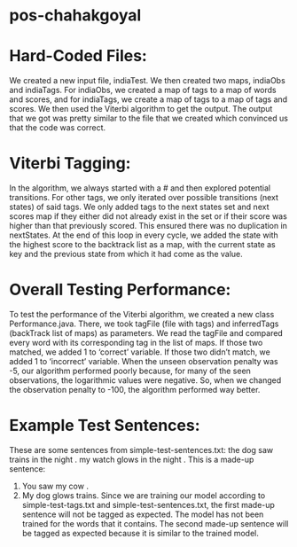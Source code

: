 # pos-chahakgoyal

# Hard-Coded Files:
We created a new input file, indiaTest. We then created two maps, indiaObs and indiaTags. For indiaObs, we created a map of tags to a map of words and scores, and for indiaTags, we create a map of tags to a map of tags and scores. We then used the Viterbi algorithm to get the output.
The output that we got was pretty similar to the file that we created which convinced us that the code was correct.
# Viterbi Tagging:
In the algorithm, we always started with a # and then explored potential transitions. For other tags, we only iterated over possible transitions (next states) of said tags. We only added tags to the next states set and next scores map if they either did not already exist in the set or if their score was higher than that previously scored. This ensured there was no duplication in nextStates. At the end of this loop in every cycle, we added the state with the highest score to the backtrack list as a map, with the current state as key and the previous state from which it had come as the value.
# Overall Testing Performance:
To test the performance of the Viterbi algorithm, we created a new class Performance.java.
There, we took tagFile (file with tags) and inferredTags (backTrack list of maps) as parameters.
We read the tagFile and compared every word with its corresponding tag in the list of maps. If those two matched, we added 1 to ‘correct’ variable. If those two didn’t match, we added 1 to ‘incorrect’ variable.
When the unseen observation penalty was -5, our algorithm performed poorly because, for many of the seen observations, the logarithmic values were negative. So, when we changed the observation penalty to -100, the algorithm performed way better.
# Example Test Sentences:
These are some sentences from simple-test-sentences.txt:
the dog saw trains in the night .
my watch glows in the night .
This is a made-up sentence:
1. You saw my cow .
2. My dog glows trains.
Since we are training our model according to simple-test-tags.txt and simple-test-sentences.txt, the first made-up sentence will not be tagged as expected. The model has not been trained for the words that it contains. The second made-up sentence will be tagged as expected because it is similar to the trained model.
